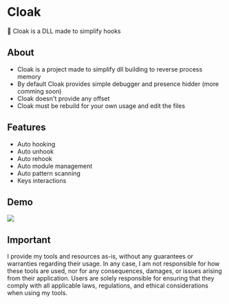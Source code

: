 # Cloak
🤹 Cloak is a DLL made to simplify hooks

## About
- Cloak is a project made to simplify dll building to reverse process memory
- By default Cloak provides simple debugger and presence hidder (more comming soon)
- Cloak doesn't provide any offset
- Cloak must be rebuild for your own usage and edit the files

## Features
- Auto hooking
- Auto unhook
- Auto rehook
- Auto module management
- Auto pattern scanning
- Keys interactions

## Demo
<image src="Assets/demo.gif"/>

## Important
I provide my tools and resources as-is, without any guarantees or warranties regarding their usage.
In any case, I am not responsible for how these tools are used, nor for any consequences, damages, or issues arising from their application.
Users are solely responsible for ensuring that they comply with all applicable laws, regulations, and ethical considerations when using my tools.
